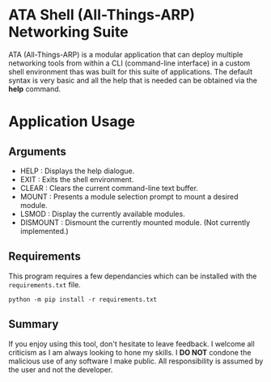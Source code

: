 # ATA Shell (All-Things-ARP) Networking Suite
ATA (All-Things-ARP) is a modular application that can deploy multiple networking tools from within a CLI (command-line interface) in a custom shell environment thas was built for this suite of applications. The default syntax is very basic and all the help that is needed can be obtained via the **help** command.
# Application Usage
## Arguments
- HELP : Displays the help dialogue.
- EXIT : Exits the shell environment.
- CLEAR : Clears the current command-line text buffer.
- MOUNT : Presents a module selection prompt to mount a desired module.
- LSMOD : Display the currently available modules.
- DISMOUNT : Dismount the currently mounted module. (Not currently implemented.)
## Requirements
This program requires a few dependancies which can be installed with the `requirements.txt` file.
```
python -m pip install -r requirements.txt
```

## Summary
If you enjoy using this tool, don't hesitate to leave feedback. I welcome all criticism as I am always looking to hone my skills. I **DO NOT** condone the malicious use of any software I make public. All responsibility is assumed by the user and not the developer.